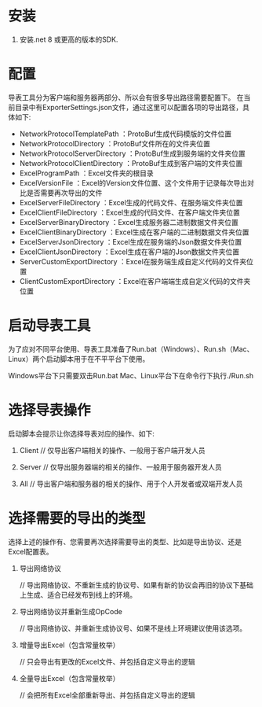 # 安装
1. 安装.net 8 或更高的版本的SDK.
# 配置
导表工具分为客户端和服务器两部分、所以会有很多导出路径需要配置下。
在当前目录中有ExporterSettings.json文件，通过这里可以配置各项的导出路径，具体如下:

- NetworkProtocolTemplatePath ：ProtoBuf生成代码模版的文件位置
- NetworkProtocolDirectory ：ProtoBuf文件所在的文件夹位置
- NetworkProtocolServerDirectory ：ProtoBuf生成到服务端的文件夹位置
- NetworkProtocolClientDirectory ：ProtoBuf生成到客户端的文件夹位置
- ExcelProgramPath ：Excel文件夹的根目录
- ExcelVersionFile ：Excel的Version文件位置、这个文件用于记录每次导出对比是否需要再次导出的文件
- ExcelServerFileDirectory ：Excel生成的代码文件、在服务端文件夹位置
- ExcelClientFileDirectory ：Excel生成的代码文件、在客户端文件夹位置
- ExcelServerBinaryDirectory ：Excel生成服务器二进制数据文件夹位置
- ExcelClientBinaryDirectory ：Excel生成在客户端的二进制数据文件夹位置
- ExcelServerJsonDirectory ：Excel生成在服务端的Json数据文件夹位置
- ExcelClientJsonDirectory ：Excel生成在客户端的Json数据文件夹位置
- ServerCustomExportDirectory ：Excel在服务端生成自定义代码的文件夹位置
- ClientCustomExportDirectory ：Excel在客户端端生成自定义代码的文件夹位置

# 启动导表工具

为了应对不同平台使用、导表工具准备了Run.bat（Windows）、Run.sh（Mac、Linux）两个启动脚本用于在不平平台下使用。

Windows平台下只需要双击Run.bat
Mac、Linux平台下在命令行下执行./Run.sh

# 选择导表操作

启动脚本会提示让你选择导表对应的操作、如下:

1. Client	 // 仅导出客户端相关的操作、一般用于客户端开发人员

2. Server       // 仅导出服务器端的相关的操作、一般用于服务器开发人员

3. All              // 导出客户端和服务器的相关的操作、用于个人开发者或双端开发人员

# 选择需要的导出的类型

选择上述的操作有、您需要再次选择需要导出的类型、比如是导出协议、还是Excel配置表。

1. 导出网络协议 

   // 导出网络协议、不重新生成的协议号、如果有新的协议会再旧的协议下基础上生成、适合已经发布到线上的环境。

2. 导出网络协议并重新生成OpCode

   // 导出网络协议、并重新生成协议号、如果不是线上环境建议使用该选项。

3. 增量导出Excel（包含常量枚举）

   // 只会导出有更改的Excel文件、并包括自定义导出的逻辑

4. 全量导出Excel（包含常量枚举）

   // 会把所有Excel全部重新导出、并包括自定义导出的逻辑
